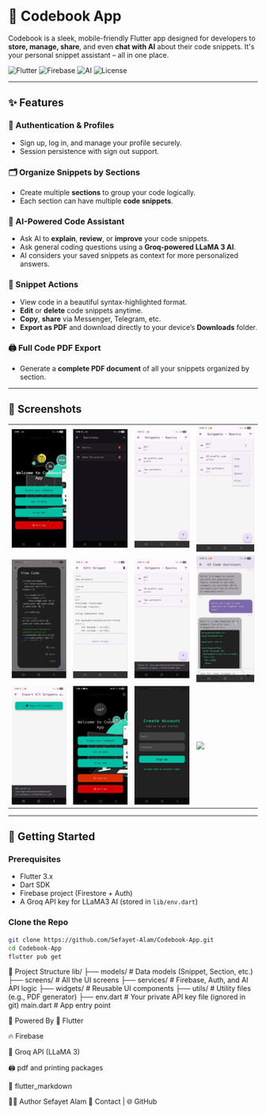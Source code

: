 # 📘 Codebook App

Codebook is a sleek, mobile-friendly Flutter app designed for developers to **store, manage, share**, and even **chat with AI** about their code snippets. It's your personal snippet assistant – all in one place.

![Flutter](https://img.shields.io/badge/Built%20with-Flutter-blue?logo=flutter)
![Firebase](https://img.shields.io/badge/Backend-Firebase-orange?logo=firebase)
![AI](https://img.shields.io/badge/AI-Groq%20LLaMA3-purple?logo=openai)
![License](https://img.shields.io/github/license/Sefayet-Alam/Codebook-App)

---

## ✨ Features

### 👤 Authentication & Profiles
- Sign up, log in, and manage your profile securely.
- Session persistence with sign out support.

### 🗂️ Organize Snippets by Sections
- Create multiple **sections** to group your code logically.
- Each section can have multiple **code snippets**.

### 🧠 AI-Powered Code Assistant
- Ask AI to **explain**, **review**, or **improve** your code snippets.
- Ask general coding questions using a **Groq-powered LLaMA 3 AI**.
- AI considers your saved snippets as context for more personalized answers.

### 📄 Snippet Actions
- View code in a beautiful syntax-highlighted format.
- **Edit** or **delete** code snippets anytime.
- **Copy**, **share** via Messenger, Telegram, etc.
- **Export as PDF** and download directly to your device’s **Downloads** folder.

### 🖨️ Full Code PDF Export
- Generate a **complete PDF document** of all your snippets organized by section.

---

## 📸 Screenshots

<table>
  <tr>
    <td><img src="https://github.com/Sefayet-Alam/Codebook-App/blob/main/Pics/pic1.jpg?raw=true" width="200"/></td>
    <td><img src="https://github.com/Sefayet-Alam/Codebook-App/blob/main/Pics/pic2.jpg?raw=true" width="200"/></td>
    <td><img src="https://github.com/Sefayet-Alam/Codebook-App/blob/main/Pics/ss3.jpg?raw=true" width="200"/></td>
    <td><img src="https://github.com/Sefayet-Alam/Codebook-App/blob/main/Pics/ss4.jpg?raw=true" width="200"/></td>
  </tr>
  <tr>
    <td><img src="https://github.com/Sefayet-Alam/Codebook-App/blob/main/Pics/ss5.jpg?raw=true" width="200"/></td>
    <td><img src="https://github.com/Sefayet-Alam/Codebook-App/blob/main/Pics/ss6.jpg?raw=true" width="200"/></td>
    <td><img src="https://github.com/Sefayet-Alam/Codebook-App/blob/main/Pics/ss7.jpg?raw=true" width="200"/></td>
    <td><img src="https://github.com/Sefayet-Alam/Codebook-App/blob/main/Pics/ss8.jpg?raw=true" width="200"/></td>
  </tr>
  <tr>
    <td><img src="https://github.com/Sefayet-Alam/Codebook-App/blob/main/Pics/ss9.jpg?raw=true" width="200"/></td>
    <td><img src="https://github.com/Sefayet-Alam/Codebook-App/blob/main/Pics/ss10.jpg?raw=true" width="200"/></td>
    <td><img src="https://github.com/Sefayet-Alam/Codebook-App/blob/main/Pics/ss11.jpg?raw=true" width="200"/></td>
    <td><img src="https://github.com/Sefayet-Alam/Codebook-App/blob/main/Pics/ss12.jpg?raw=true" width="200"/></td>
  </tr>
</table>


---

## 🚀 Getting Started

### Prerequisites

- Flutter 3.x
- Dart SDK
- Firebase project (Firestore + Auth)
- A Groq API key for LLaMA3 AI (stored in `lib/env.dart`)

### Clone the Repo

```bash
git clone https://github.com/Sefayet-Alam/Codebook-App.git
cd Codebook-App
flutter pub get
```

📂 Project Structure
lib/
├── models/             # Data models (Snippet, Section, etc.)
├── screens/            # All the UI screens
├── services/           # Firebase, Auth, and AI API logic
├── widgets/            # Reusable UI components
├── utils/              # Utility files (e.g., PDF generator)
├── env.dart            # Your private API key file (ignored in git)
main.dart               # App entry point


🤖 Powered By
💙 Flutter

🔥 Firebase

🧠 Groq API (LLaMA 3)

🖨️ pdf and printing packages

🧠 flutter_markdown


🙋‍♂️ Author
Sefayet Alam
📧 Contact | 🌐 GitHub
